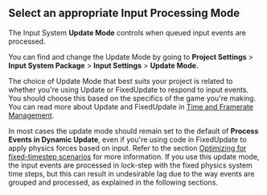 ## Select an appropriate Input Processing Mode

The Input System **Update Mode** controls when queued input events are processed.

You can find and change the Update Mode by going to **Project Settings** \> **Input System Package** \> **Input Settings** \> **Update Mode.**

The choice of Update Mode that best suits your project is related to whether you're using Update or FixedUpdate to respond to input events. You should choose this based on the specifics of the game you're making. You can read more about Update and FixedUpdate in [Time and Framerate Management](https://docs.unity3d.com/Manual/TimeFrameManagement.html).

In most cases the update mode should remain set to the default of **Process Events in Dynamic Update**, even if you're using code in FixedUpdate to apply physics forces based on input. Refer to the section [Optimizing for fixed-timestep scenarios](\#optimize-for-fixed-timestep-scenarios-(task)) for more information. If you use this update mode, the input events are processed in lock-step with the fixed physics system time steps, but this can result in undesirable lag due to the way events are grouped and processed, as explained in the following sections.


